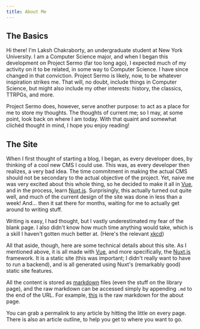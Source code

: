 ```yaml
---
title: About Me
---
```

## The Basics

Hi there! I'm Laksh Chakraborty, an undergraduate student at New York University. I am a Computer Science major, and when I began this development on Project Sermo (far too long ago), I expected much of my activity on it to be related, in some way to Computer Science. I have since changed in that conviction. Project Sermo is likely, now, to be whatever inspiration strikes me.  That will, no doubt, include things in Computer Science, but might also include my other interests: history, the classics, TTRPGs, and more.

Project Sermo does, however, serve another purpose: to act as a place for me to store my thoughts. The thoughts of current me; so I may, at some point, look back on where I am today. With that quaint and somewhat clichéd thought in mind, I hope you enjoy reading!

## The Site
When I first thought of starting a blog, I began, as every developer does, by thinking of a cool new CMS I could use. This was, as every developer then realizes, a very bad idea. The time commitment in making the actual CMS should not be secondary to the actual objective of the project. Yet, naive me was very excited about this whole thing, so he decided to make it all in [Vue], and in the process, learn [Nuxt.js]. Surprisingly, this actually turned out quite well, and much of the current design of the site was done in less than a week! And... then it sat there for months, waiting for me to actually get around to writing stuff.

Writing is easy, I had thought, but I vastly underestimated my fear of the blank page. I also didn't know how much time anything would take, which is a skill I haven't gotten much better at. (Here's the relevant [xkcd](https://imgs.xkcd.com/comics/estimating\_time.png))

All that aside, though, here are some technical details about this site. As I mentioned above, it is all made with [Vue], and more specifically, the [Nuxt.js] framework. It is a static site (this was important; I didn't really want to have to run a backend), and is all generated using Nuxt's (remarkably good) static site features.

All the content is stored as [markdown] files (even the stuff on the library page), and the raw markdown can be accessed simply by appending `.md` to the end of the URL. For example, [this]() is the raw markdown for the about page.

You can grab a permalink to any article by hitting the little <IconsCopyIcon></IconsCopyIcon> on every page. There is also an article outline, to help you get to where you want to go.

[Vue]: https://vuejs.org/
[Nuxt.js]: https://nuxtjs.org/
[markdown]: https://daringfireball.net/projects/markdown/
